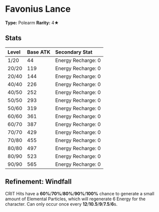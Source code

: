 # Favonius Lance

**Type:** Polearm
**Rarity:** 4★

## Stats

| Level | Base ATK | Secondary Stat |
| :--- | :--- | :--- |
| 1/20 | 44 | Energy Recharge: 0 |
| 20/20 | 119 | Energy Recharge: 0 |
| 20/40 | 144 | Energy Recharge: 0 |
| 40/40 | 226 | Energy Recharge: 0 |
| 40/50 | 252 | Energy Recharge: 0 |
| 50/50 | 293 | Energy Recharge: 0 |
| 50/60 | 319 | Energy Recharge: 0 |
| 60/60 | 361 | Energy Recharge: 0 |
| 60/70 | 387 | Energy Recharge: 0 |
| 70/70 | 429 | Energy Recharge: 0 |
| 70/80 | 455 | Energy Recharge: 0 |
| 80/80 | 497 | Energy Recharge: 0 |
| 80/90 | 523 | Energy Recharge: 0 |
| 90/90 | 565 | Energy Recharge: 0 |

## Refinement: Windfall

CRIT Hits have a **60%**/**70%**/**80%**/**90%**/**100%** chance to generate a small amount of Elemental Particles, which will regenerate 6 Energy for the character. Can only occur once every **12**/**10.5**/**9**/**7.5**/**6**s.

